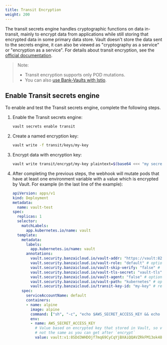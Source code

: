 ```yaml
---
title: Transit Encryption
weight: 200
---
```


The transit secrets engine handles cryptographic functions on data in-transit, mainly to encrypt data from applications while still storing that encrypted data in some primary data store. Vault doesn't store the data sent to the secrets engine, it can also be viewed as "cryptography as a service" or "encryption as a service". For details about transit encryption, see the [official documentation](https://www.vaultproject.io/docs/secrets/transit/index.html).

> Note:
>
> - Transit encryption supports only POD mutations.
> - You can also [use Bank-Vaults with Istio](/docs/bank-vaults/istio/).

## Enable Transit secrets engine

To enable and test the Transit secrets engine, complete the following steps.

1. Enable the Transit secrets engine:

    ```bash
    vault secrets enable transit
    ```

1. Create a named encryption key:

    ```bash
    vault write -f transit/keys/my-key
    ```

1. Encrypt data with encryption key:

    ```bash
    vault write transit/encrypt/my-key plaintext=$(base64 <<< "my secret data")
    ```

1. After completing the previous steps, the webhook will mutate pods that have at least one environment variable with a value which is encrypted by Vault. For example (in the last line of the example):

    ```yaml
    apiVersion: apps/v1
    kind: Deployment
    metadata:
      name: vault-test
    spec:
      replicas: 1
      selector:
        matchLabels:
          app.kubernetes.io/name: vault
      template:
        metadata:
          labels:
            app.kubernetes.io/name: vault
          annotations:
            vault.security.banzaicloud.io/vault-addr: "https://vault:8200" # optional, the address of the Vault service, default values is https://vault:8200
            vault.security.banzaicloud.io/vault-role: "default" # optional, the default value is the name of the ServiceAccount the Pod runs in, in case of Secrets and ConfigMaps it is "default"
            vault.security.banzaicloud.io/vault-skip-verify: "false" # optional, skip TLS verification of the Vault server certificate
            vault.security.banzaicloud.io/vault-tls-secret: "vault-tls" # optinal, the name of the Secret where the Vault CA cert is, if not defined it is not mounted
            vault.security.banzaicloud.io/vault-agent: "false" # optional, if true, a Vault Agent will be started to do Vault authentication, by default not needed and vault-env will do Kubernetes Service Account based Vault authentication
            vault.security.banzaicloud.io/vault-path: "kubernetes" # optional, the Kubernetes Auth mount path in Vault the default value is "kubernetes"
            vault.security.banzaicloud.io/transit-key-id: "my-key" # required if encrypted data was found; transit key id that created before
        spec:
          serviceAccountName: default
          containers:
          - name: alpine
            image: alpine
            command: ["sh", "-c", "echo $AWS_SECRET_ACCESS_KEY && echo going to sleep... && sleep 10000"]
            env:
            - name: AWS_SECRET_ACCESS_KEY
              # Value based on encrypted key that stored in Vault, so value from this example
              # not the same as you can get after `encrypt`
              value: vault:v1:8SDd3WHDOjf7mq69CyCqYjBXAiQQAVZRkFM13ok481zoCmHnSeDX9vyf7w==
    ```

